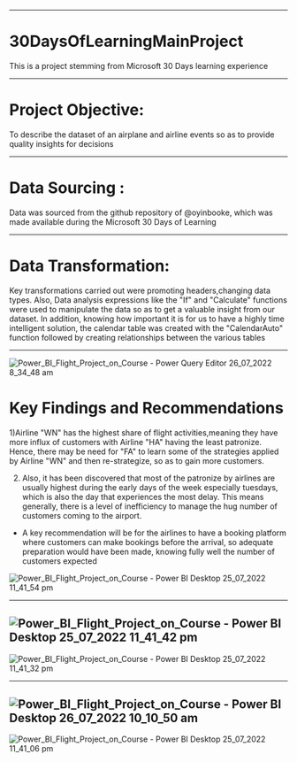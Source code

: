 -----
# 30DaysOfLearningMainProject
This is a project stemming from Microsoft 30 Days learning experience

-----

# Project Objective:

To describe the dataset of an airplane and airline events so as to provide quality insights for decisions

-----

# Data Sourcing :

Data was sourced from the github repository of @oyinbooke, which was made available during the Microsoft 30 Days of Learning

-----

# Data Transformation:

Key transformations carried out were promoting headers,changing data types. Also, Data analysis expressions like the "If" and "Calculate" functions were used to manipulate the data so as to get a valuable insight from our dataset. In addition, knowing how important it is for us to have a highly time intelligent solution, the calendar table was created with the "CalendarAuto" function followed by creating relationships between the various tables 

-----
 
 ![Power_BI_Flight_Project_on_Course - Power Query Editor 26_07_2022 8_34_48 am](https://user-images.githubusercontent.com/107093714/180952361-c1e9a588-284a-4e7f-bb44-ae806ab50b30.png)


# Key Findings and Recommendations

1)Airline "WN" has the highest share of flight activities,meaning they have more influx of customers with Airline "HA" having the least patronize. Hence, there may be need for "FA" to learn some of the strategies applied by Airline "WN" and then re-strategize, so as to gain more customers.

2) Also, it has been discovered that most of the patronize by airlines are usually highest during the early days of the week especially tuesdays, which is also the day that experiences the most delay. This means generally, there is a level of inefficiency to manage the hug number of customers coming to the airport.
  - A key recommendation will be for the airlines to have a booking platform where customers can make bookings before the arrival, so adequate preparation would have been made, knowing fully well the number of customers expected
    
  ![Power_BI_Flight_Project_on_Course - Power BI Desktop 25_07_2022 11_41_54 pm](https://user-images.githubusercontent.com/107093714/180957307-d7a33afb-5f02-466b-acbe-b19ab48818b5.png)
  
 -----
 ![Power_BI_Flight_Project_on_Course - Power BI Desktop 25_07_2022 11_41_42 pm](https://user-images.githubusercontent.com/107093714/180962630-fe77a7c9-a8e2-4961-b198-9fa9f325927c.png)
-----
![Power_BI_Flight_Project_on_Course - Power BI Desktop 25_07_2022 11_41_32 pm](https://user-images.githubusercontent.com/107093714/180974930-399ef837-ba31-4289-be8a-7a902fbe4a98.png)

-----
![Power_BI_Flight_Project_on_Course - Power BI Desktop 26_07_2022 10_10_50 am](https://user-images.githubusercontent.com/107093714/180975355-c3db955e-8d81-4d45-8e7d-3b9a3037306f.png)
-----
![Power_BI_Flight_Project_on_Course - Power BI Desktop 25_07_2022 11_41_06 pm](https://user-images.githubusercontent.com/107093714/180964773-09bb7d31-2b5b-491d-9f86-6d75034da4ef.png)

